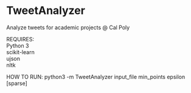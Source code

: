 # TweetAnalyzer
Analyze tweets for academic projects @ Cal Poly

REQUIRES:  
   Python 3  
   scikit-learn  
   ujson  
   nltk  

HOW TO RUN:
   python3 -m TweetAnalyzer input_file min_points epsilon [sparse]

